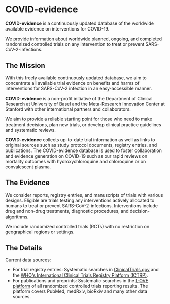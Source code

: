 # COVID-evidence
**COVID-evidence** is a continuously updated database of the worldwide available evidence on interventions for COVID-19.

We provide information about worldwide planned, ongoing, and completed randomized controlled trials on any intervention to treat or prevent SARS-CoV-2-infections.

## The Mission
With this freely available continuously updated database, we aim to concentrate all available trial evidence on benefits and harms of interventions for SARS-CoV-2 infection in an easy-accessible manner.

**COVID-evidence** is a non-profit initiative of the Department of Clinical Research at University of Basel and the Meta-Research Innovation Center at Stanford with other international partners and collaborators.

We aim to provide a reliable starting point for those who need to make treatment decisions, plan new trials, or develop clinical practice guidelines and systematic reviews.

**COVID-evidence** collects up-to-date trial information as well as links to original sources such as study protocol documents, registry entries, and publications. The COVID-evidence database is used to foster collaboration and evidence generation on COVID-19 such as our rapid reviews on mortality outcomes with hydroxychloroquine and chloroquine or on convalescent plasma.

## The Evidence
We consider reports, registry entries, and manuscripts of trials with various designs. Eligible are trials testing any interventions actively allocated to humans to treat or prevent SARS-CoV-2-infections. Interventions include drug and non-drug treatments, diagnostic procedures, and decision-algorithms.

We include randomized controlled trials (RCTs) with no restriction on geographical regions or settings.

## The Details
Current data sources:
- For trial registry entries: Systematic searches in [ClinicalTrials.gov](https://clinicaltrials.gov/) and the [WHO's International Clinical Trials Registry Platform (ICTRP)](https://www.who.int/clinical-trials-registry-platform).
- For publications and preprints: Systematic searches in the [L·OVE platform](https://iloveevidence.com/) of all randomized controlled trials reporting results. The platform covers PubMed, medRxiv, bioRxiv and many other data sources.

